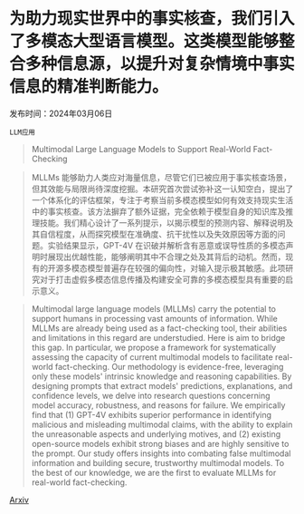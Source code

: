 # 为助力现实世界中的事实核查，我们引入了多模态大型语言模型。这类模型能够整合多种信息源，以提升对复杂情境中事实信息的精准判断能力。

发布时间：2024年03月06日

`LLM应用`

> Multimodal Large Language Models to Support Real-World Fact-Checking

> MLLMs 能够助力人类应对海量信息，尽管它们已被应用于事实核查场景，但其效能与局限尚待深度挖掘。本研究首次尝试弥补这一认知空白，提出了一个体系化的评估框架，专注于考察当前多模态模型如何有效支持现实生活中的事实核查。该方法摒弃了额外证据，完全依赖于模型自身的知识库及推理技能。我们精心设计了一系列提示，以揭示模型的预测内容、解释说明及其自信程度，从而探究模型在准确度、抗干扰性以及失效原因等方面的问题。实验结果显示，GPT-4V 在识破并解析含有恶意或误导性质的多模态声明时展现出优越性能，能够阐明其中不合理之处及其背后的动机。然而，现有的开源多模态模型普遍存在较强的偏向性，对输入提示极其敏感。此项研究对于打击虚假多模态信息传播及构建安全可靠的多模态模型具有重要的启示意义。

> Multimodal large language models (MLLMs) carry the potential to support humans in processing vast amounts of information. While MLLMs are already being used as a fact-checking tool, their abilities and limitations in this regard are understudied. Here is aim to bridge this gap. In particular, we propose a framework for systematically assessing the capacity of current multimodal models to facilitate real-world fact-checking. Our methodology is evidence-free, leveraging only these models' intrinsic knowledge and reasoning capabilities. By designing prompts that extract models' predictions, explanations, and confidence levels, we delve into research questions concerning model accuracy, robustness, and reasons for failure. We empirically find that (1) GPT-4V exhibits superior performance in identifying malicious and misleading multimodal claims, with the ability to explain the unreasonable aspects and underlying motives, and (2) existing open-source models exhibit strong biases and are highly sensitive to the prompt. Our study offers insights into combating false multimodal information and building secure, trustworthy multimodal models. To the best of our knowledge, we are the first to evaluate MLLMs for real-world fact-checking.

[Arxiv](https://arxiv.org/abs/2403.03627)